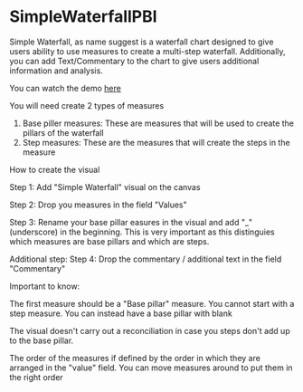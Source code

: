 # SimpleWaterfallPBI
Simple Waterfall, as name suggest is a waterfall chart designed to give users ability to use measures to create a multi-step waterfall. 
Additionally, you can add Text/Commentary to the chart to give users additional information and analysis.

You can watch the demo [here](https://youtu.be/kBDzMkwxyUs)

You will need create 2 types of measures

1. Base piller measures: These are measures that will be used to create the pillars of the waterfall
2. Step measures: These are the measures that will create the steps in the measure

How to create the visual

Step 1: Add "Simple Waterfall" visual on the canvas

Step 2: Drop you measures in the field "Values"

Step 3: Rename your base pillar easures in the visual and add "_" (underscore) in the beginning. This is very important as this distinguies which measures are base pillars and which are steps.

Additional step:
Step 4: Drop the commentary /  additional text in the field "Commentary"

Important to know:

The first measure should be a "Base pillar" measure. You cannot start with a step measure. You can instead have a base pillar with blank

The visual doesn't carry out a reconciliation in case you steps don't add up to the base pillar. 

The order of the measures if defined by the order in which they are arranged in the "value" field. You can move measures around to put them in the right order
